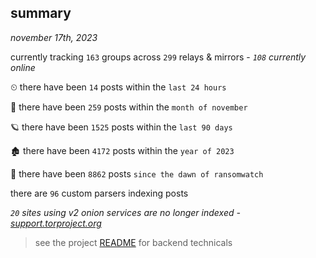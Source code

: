 
## summary
_november 17th, 2023_

currently tracking `163` groups across `299` relays & mirrors - _`108` currently online_

⏲ there have been `14` posts within the `last 24 hours`

🦈 there have been `259` posts within the `month of november`

🪐 there have been `1525` posts within the `last 90 days`

🏚 there have been `4172` posts within the `year of 2023`

🦕 there have been `8862` posts `since the dawn of ransomwatch`

there are `96` custom parsers indexing posts

_`20` sites using v2 onion services are no longer indexed - [support.torproject.org](https://support.torproject.org/onionservices/v2-deprecation/)_

> see the project [README](https://github.com/joshhighet/ransomwatch#ransomwatch--) for backend technicals
